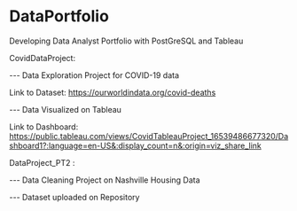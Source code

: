 # DataPortfolio

Developing Data Analyst Portfolio with PostGreSQL and Tableau

CovidDataProject: 

  --- Data Exploration Project for COVID-19 data
  
  Link to Dataset: https://ourworldindata.org/covid-deaths
  
  --- Data Visualized on Tableau
  
  Link to Dashboard: https://public.tableau.com/views/CovidTableauProject_16539486677320/Dashboard1?:language=en-US&:display_count=n&:origin=viz_share_link

DataProject_PT2 :

  --- Data Cleaning Project on Nashville Housing Data
  
  --- Dataset uploaded on Repository

